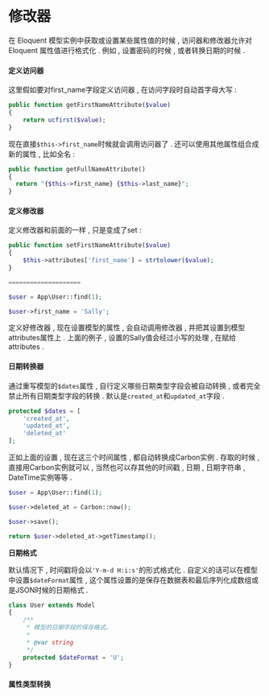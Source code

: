 # 修改器

在 Eloquent 模型实例中获取或设置某些属性值的时候 , 访问器和修改器允许对 Eloquent 属性值进行格式化 . 例如 , 设置密码的时候 , 或者转换日期的时候 .

#### 定义访问器

这里假如要对first\_name字段定义访问器 , 在访问字段时自动首字母大写 :

```php
public function getFirstNameAttribute($value)
{
    return ucfirst($value);
}
```

现在直接`$this->first_name`时候就会调用访问器了 . 还可以使用其他属性组合成新的属性 , 比如全名 :

```php
public function getFullNameAttribute()
{
  return "{$this->first_name} {$this->last_name}";
}
```

#### 定义修改器

定义修改器和前面的一样 , 只是变成了set :

```php
public function setFirstNameAttribute($value)
{
    $this->attributes['first_name'] = strtolower($value);
}

====================

$user = App\User::find(1);

$user->first_name = 'Sally';
```

定义好修改器 , 现在设置模型的属性 , 会自动调用修改器 , 并把其设置到模型attributes属性上 . 上面的例子 , 设置的Sally值会经过小写的处理 , 在赋给attributes .

#### 日期转换器

通过重写模型的`$dates`属性 , 自行定义哪些日期类型字段会被自动转换 , 或者完全禁止所有日期类型字段的转换 . 默认是`created_at`和`updated_at`字段 .

```php
protected $dates = [
    'created_at',
    'updated_at',
    'deleted_at'
];
```

正如上面的设置 , 现在这三个时间属性 , 都自动转换成Carbon实例 . 存取的时候 , 直接用Carbon实例就可以 , 当然也可以存其他的时间戳 , 日期 , 日期字符串 , DateTime实例等等 .

```php
$user = App\User::find(1);

$user->deleted_at = Carbon::now();

$user->save();

return $user->deleted_at->getTimestamp();
```

**日期格式**

默认情况下 , 时间戳将会以`'Y-m-d H:i:s'`的形式格式化 . 自定义的话可以在模型中设置`$dateFormat`属性 , 这个属性设置的是保存在数据表和最后序列化成数组或是JSON时候的日期格式 .

```php
class User extends Model
{
    /**
     * 模型的日期字段的保存格式。
     *
     * @var string
     */
    protected $dateFormat = 'U';
}
```

#### 属性类型转换



